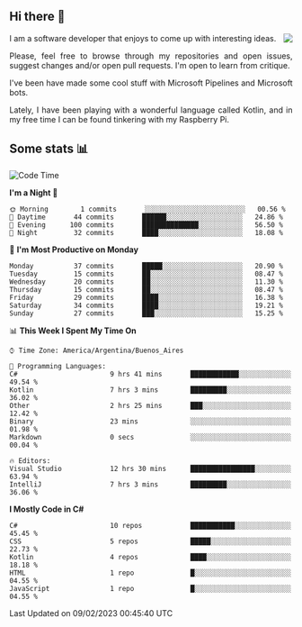 ## Hi there :slightly_smiling_face:

<img src="https://github-readme-stats.vercel.app/api?username=victorgrycuk&show_icons=true&count_private=true&title_color=F7941E&icon_color=F7941E" align="right">

<p align="justify">
I am a software developer that enjoys to come up with interesting ideas.
<p/>

<p align= "justify">
Please, feel free to browse through my repositories and open issues, suggest changes and/or open pull requests. I'm open to learn from critique.
<p/>


<p align= "justify">
I've been have made some cool stuff with Microsoft Pipelines and Microsoft bots.
<p/>

<p align= "justify">
Lately, I have been playing with a wonderful language called Kotlin, and in my free time I can be found tinkering with my Raspberry Pi.
<p/>

## Some stats :bar_chart:
<!--START_SECTION:waka-->
![Code Time](http://img.shields.io/badge/Code%20Time-1%2C356%20hrs%2022%20mins-blue)

**I'm a Night 🦉** 

```text
🌞 Morning        1 commits       ░░░░░░░░░░░░░░░░░░░░░░░░░   00.56 % 
🌆 Daytime       44 commits       ██████░░░░░░░░░░░░░░░░░░░   24.86 % 
🌃 Evening      100 commits       ██████████████░░░░░░░░░░░   56.50 % 
🌙 Night         32 commits       ████░░░░░░░░░░░░░░░░░░░░░   18.08 % 

```
📅 **I'm Most Productive on Monday** 

```text
Monday          37 commits       █████░░░░░░░░░░░░░░░░░░░░   20.90 % 
Tuesday         15 commits       ██░░░░░░░░░░░░░░░░░░░░░░░   08.47 % 
Wednesday       20 commits       ██░░░░░░░░░░░░░░░░░░░░░░░   11.30 % 
Thursday        15 commits       ██░░░░░░░░░░░░░░░░░░░░░░░   08.47 % 
Friday          29 commits       ████░░░░░░░░░░░░░░░░░░░░░   16.38 % 
Saturday        34 commits       ████░░░░░░░░░░░░░░░░░░░░░   19.21 % 
Sunday          27 commits       ███░░░░░░░░░░░░░░░░░░░░░░   15.25 % 

```


📊 **This Week I Spent My Time On** 

```text
⌚︎ Time Zone: America/Argentina/Buenos_Aires

💬 Programming Languages: 
C#                       9 hrs 41 mins       ████████████░░░░░░░░░░░░░   49.54 % 
Kotlin                   7 hrs 3 mins        █████████░░░░░░░░░░░░░░░░   36.02 % 
Other                    2 hrs 25 mins       ███░░░░░░░░░░░░░░░░░░░░░░   12.42 % 
Binary                   23 mins             ░░░░░░░░░░░░░░░░░░░░░░░░░   01.98 % 
Markdown                 0 secs              ░░░░░░░░░░░░░░░░░░░░░░░░░   00.04 % 

🔥 Editors: 
Visual Studio            12 hrs 30 mins      ████████████████░░░░░░░░░   63.94 % 
IntelliJ                 7 hrs 3 mins        █████████░░░░░░░░░░░░░░░░   36.06 % 

```

**I Mostly Code in C#** 

```text
C#                       10 repos            ███████████░░░░░░░░░░░░░░   45.45 % 
CSS                      5 repos             █████░░░░░░░░░░░░░░░░░░░░   22.73 % 
Kotlin                   4 repos             ████░░░░░░░░░░░░░░░░░░░░░   18.18 % 
HTML                     1 repo              █░░░░░░░░░░░░░░░░░░░░░░░░   04.55 % 
JavaScript               1 repo              █░░░░░░░░░░░░░░░░░░░░░░░░   04.55 % 

```



 Last Updated on 09/02/2023 00:45:40 UTC
<!--END_SECTION:waka-->

